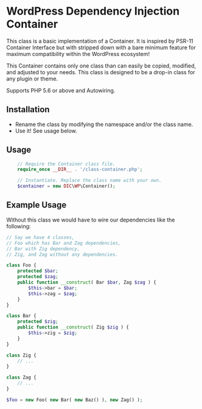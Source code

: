 
# WordPress Dependency Injection Container

This class is a basic implementation of a Container. It is inspired by PSR-11 Container Interface but with stripped down with a bare minimum feature for maximum compatibility within the WordPress ecosystem!

This Container contains only one class than can easily be copied, modified, and adjusted to your needs. This class is designed to be a drop-in class for any plugin or theme.

Supports PHP 5.6 or above and Autowiring.




## Installation
- Rename the class by modifying the namespace and/or the class name.
- Use it! See usage below.
## Usage

```php
    // Require the Container class file.
    require_once __DIR__ . '/class-container.php';

    // Instantiate. Replace the class name with your own.
    $container = new DIC\WP\Container();
```

## Example Usage

Without this class we would have to wire our dependencies like the following:

```php
// Say we have 4 classes, 
// Foo which has Bar and Zag dependencies,
// Bar with Zig dependency,
// Zig, and Zag without any dependencies.

class Foo {
    protected $bar;
    protected $zag;
    public function __construct( Bar $bar, Zag $zag ) {
        $this->bar = $bar;
        $this->zag = $zag;
    }
}

class Bar {
    protected $zig;
    public function __construct( Zig $zig ) {
        $this->zig = $zig;
    }
}

class Zig {
    // ...
}

class Zag {
    // ...
}

$foo = new Foo( new Bar( new Baz() ), new Zag() );
```
    
